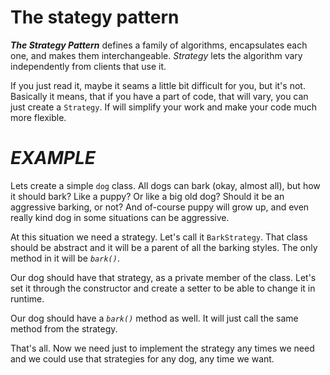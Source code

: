 # The stategy pattern
**_The Strategy Pattern_** defines a family of algorithms, encapsulates each one, and makes them interchangeable.
_Strategy_ lets the algorithm vary independently from clients that use it.

If you just read it, maybe it seams a little bit difficult for you, but it's not. 
Basically it means, that if you have a part of code, that will vary, you can just create a `Strategy`.
If will simplify your work and make your code much more flexible.

# _EXAMPLE_
Lets create a simple `dog` class. All dogs can bark (okay, almost all), but how it should bark? Like a puppy?
Or like a big old dog? Should it be an aggressive barking, or not? And of-course puppy will grow up, 
and even really kind dog in some situations can be aggressive.

At this situation we need a strategy. Let's call it `BarkStrategy`. 
That class should be abstract and it will be a parent of all the barking styles.
The only method in it will be _`bark()`_.

Our dog should have that strategy, as a private member of the class. Let's set it through the constructor 
and create a setter to be able to change it in runtime.

Our dog should have a _`bark()`_ method as well. It will just call the same method from the strategy.

That's all. 
Now we need just to implement the strategy any times we need
and we could use that strategies for any dog, any time we want.
